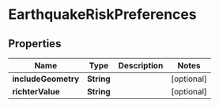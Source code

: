 
# EarthquakeRiskPreferences

## Properties
Name | Type | Description | Notes
------------ | ------------- | ------------- | -------------
**includeGeometry** | **String** |  |  [optional]
**richterValue** | **String** |  |  [optional]



